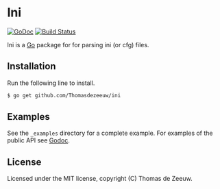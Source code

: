 # Ini

[![GoDoc](https://godoc.org/github.com/Thomasdezeeuw/ini?status.svg)](https://godoc.org/github.com/Thomasdezeeuw/ini)
[![Build Status](https://travis-ci.org/Thomasdezeeuw/ini.png?branch=master)](https://travis-ci.org/Thomasdezeeuw/ini)

Ini is a [Go](https://golang.org/) package for for parsing ini (or cfg) files.

## Installation

Run the following line to install.

```bash
$ go get github.com/Thomasdezeeuw/ini
```

## Examples

See the `_examples` directory for a complete example. For examples of the
public API see [Godoc](https://godoc.org/github.com/Thomasdezeeuw/ini).

## License

Licensed under the MIT license, copyright (C) Thomas de Zeeuw.
